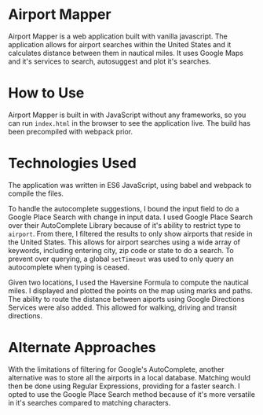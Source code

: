 # Airport Mapper

Airport Mapper is a web application built with vanilla javascript.  The application allows for airport searches within the United States and it calculates distance between them in nautical miles.  It uses Google Maps and it's services to search, autosuggest and plot it's searches.

# How to Use

Airport Mapper is built in with JavaScript without any frameworks, so you can run `index.html` in the browser to see the application live.  The build has been precompiled with webpack prior.

# Technologies Used

The application was written in ES6 JavaScript, using babel and webpack to compile the files.  

To handle the autocomplete suggestions, I bound the input field to do a Google Place Search with change in input data.  I used Google Place Search over their AutoComplete Library because of it's ability to restrict type to `airport`.  From there, I filtered the results to only show airports that reside in the United States.  This allows for airport searches using a wide array of keywords, including entering city, zip code or state to do a search.  To prevent over querying, a global `setTimeout` was used to only query an autocomplete when typing is ceased.

Given two locations, I used the Haversine Formula to compute the nautical miles.  I displayed and plotted the points on the map using marks and paths.  The ability to route the distance between aiports using Google Directions Services were also added.  This allowed for walking, driving and transit directions.

# Alternate Approaches

With the limitations of filtering for Google's AutoComplete, another alternative was to store all the airports in a local database.  Matching would then be done using Regular Expressions, providing for a faster search.  I opted to use the Google Place Search method because of it's more versatile in it's searches compared to matching characters.
